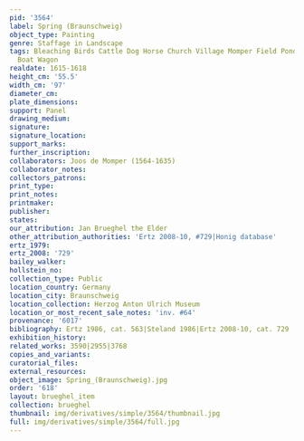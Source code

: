```yaml
---
pid: '3564'
label: Spring (Braunschweig)
object_type: Painting
genre: Staffage in Landscape
tags: Bleaching Birds Cattle Dog Horse Church Village Momper Field Pond Peasants Landscape
  Boat Wagon
realdate: 1615-1618
height_cm: '55.5'
width_cm: '97'
diameter_cm: 
plate_dimensions: 
support: Panel
drawing_medium: 
signature: 
signature_location: 
support_marks: 
further_inscription: 
collaborators: Joos de Momper (1564-1635)
collaborator_notes: 
collectors_patrons: 
print_type: 
print_notes: 
printmaker: 
publisher: 
states: 
our_attribution: Jan Brueghel the Elder
other_attribution_authorities: 'Ertz 2008-10, #729|Honig database'
ertz_1979: 
ertz_2008: '729'
bailey_walker: 
hollstein_no: 
collection_type: Public
location_country: Germany
location_city: Braunschweig
location_collection: Herzog Anton Ulrich Museum
location_or_most_recent_sale_notes: 'inv. #64'
provenance: '6017'
bibliography: Ertz 1986, cat. 563|Steland 1986|Ertz 2008-10, cat. 729
exhibition_history: 
related_works: 3590|2955|3768
copies_and_variants: 
curatorial_files: 
external_resources: 
object_image: Spring_(Braunschweig).jpg
order: '618'
layout: brueghel_item
collection: brueghel
thumbnail: img/derivatives/simple/3564/thumbnail.jpg
full: img/derivatives/simple/3564/full.jpg
---
```

